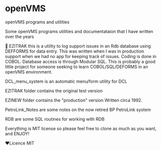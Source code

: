 # openVMS
openVMS programs and utilities

Some openVMS programs utilities and documentataion that I have written over the years

👀 EZITRAK this is a utility to log support issues in an Rdb database using DEFFORMS for data entry. This was written when I was in production support when we had no app for keeping track of issues. Coding is done in COBOL. Database access is through Modular SQL.
This is probably a good little project for someone seeking to learn COBOL/SQL/DEFORMS in an openVMS environment.

DCL_menu_system is an automatic menu/form utility for DCL

EZITRAK folder contains the original test version

EZINEW folder contains the "production" version Written circa 1992.

PetroLink_Notes are some notes on the now retired BP PetroLink system

RDB are some SQL routines for working with RDB

Everything is MIT license so please feel free to clone as much as you want, and ENJOY!

❤Licence
MIT
